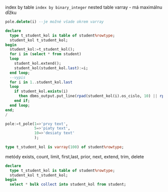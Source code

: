 index by table `index by binary_integer`
nested table
varray - má maximálnu dĺžku

```sql
pole.delete(i) --je možné všade okrem varray

declare 
  type t_student_kol is table of student%rowtype; 
  student_kol t_student_kol; 
begin 
  student_kol:=t_student_kol(); 
  for i in (select * from student) 
  loop 
    student_kol.extend(); 
	student_kol(student_kol.last):=i; 
  end loop;
  --vypis 
  for i in 1..student_kol.last 
  loop 
    if student_kol.exists(i) 
	  then dbms_output.put_line(rpad(student_kol(i).os_cislo, 10) || rpad(student_kol(i).rod_cislo, 15) || rpad(student_kol(i).rocnik, 3)); 
	end if; 
  end loop; 
end; 
/

pole:=t_pole(1=>'prvy text', 
             5=>'piaty text', 
			 10=>'desiaty text' 
			 );
			 
type t_student_kol is varray(100) of student%rowtype;
```

metódy
exists, count, limit, first,last, prior, next, extend, trim, delete

```sql
declare 
  type t_student_kol is table of student%rowtype;
  student_kol t_student_kol;
begin 
  select * bulk collect into student_kol from student;
```
